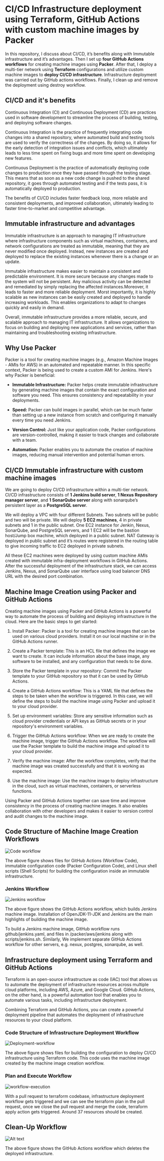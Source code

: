 # CI/CD Infrastructure deployment using Terraform, GitHub Actions with custom machine images by Packer

In this repository, I discuss about CI/CD, it’s benefits along with Immutable infrastructure and it’s advantages. Then I set up **four GitHub Actions workflows** for creating machine images using **Packer**. After that, I deploy a multi-tier network using **Terraform** configurations and utilize custom machine images to **deploy CI/CD infrastructure**. Infrastructure deployment was carried out by GitHub actions workflows. Finally, I clean up and remove the deployment using destroy workflow.

## CI/CD and it's benefits

Continuous Integration (CI) and Continuous Deployment (CD) are practices used in software development to streamline the process of building, testing, and deploying software changes.

Continuous Integration is the practice of frequently integrating code changes into a shared repository, where automated build and testing tools are used to verify the correctness of the changes. By doing so, it allows for the early detection of integration issues and conflicts, which ultimately leads to less time spent on fixing bugs and more time spent on developing new features.

Continuous Deployment is the practice of automatically deploying code changes to production once they have passed through the testing stage. This means that as soon as a new code change is pushed to the shared repository, it goes through automated testing and if the tests pass, it is automatically deployed to production.

The benefits of CI/CD includes faster feedback loop, more reliable and consistent deployments, and improved collaboration, ultimately leading to faster time-to-market and competitive advantage.

## Immutable infrastructure and advantages

Immutable infrastructure is an approach to managing IT infrastructure where infrastructure components such as virtual machines, containers, and network configurations are treated as immutable, meaning that they are never modified once deployed. Instead, new instances are created and deployed to replace the existing instances whenever there is a change or an update.

Immutable infrastructure makes easier to maintain a consistent and predictable environment. It is more secure because any changes made to the system will not be persistent. Any malicious activity can be detected and remediated by simply replacing the affected instances.Moreover, it leads to faster and more reliable deployment. Morst importantly, it is highly scalable as new instances can be easily created and deployed to handle increasing workloads. This enables organizations to adapt to changes quickly and easily in demand.

Overall, immutable infrastructure provides a more reliable, secure, and scalable approach to managing IT infrastructure. It allows organizations to focus on building and deploying new applications and services, rather than maintaining and troubleshooting existing infrastructure.

## Why Use Packer

Packer is a tool for creating machine images (e.g., Amazon Machine Images - AMIs for AWS) in an automated and repeatable manner. In this specific context, Packer is being used to create a custom AMI for Jenkins. Here's why Packer is beneficial:

- **Immutable Infrastructure:** Packer helps create immutable infrastructure by generating machine images that contain the exact configuration and software you need. This ensures consistency and repeatability in your deployments.

- **Speed:** Packer can build images in parallel, which can be much faster than setting up a new instance from scratch and configuring it manually every time you need Jenkins.

- **Version Control:** Just like your application code, Packer configurations are version-controlled, making it easier to track changes and collaborate with a team.

- **Automation:** Packer enables you to automate the creation of machine images, reducing manual intervention and potential human errors.


## CI/CD Immutable infrastructure with custom machine images

We are going to deploy CI/CD infrastructure within a multi-tier network. CI/CD infrastructure consists of **1 Jenkins build server**, **1 Nexus Repository manager server**, and **1 SonarQube server** along with sonarqube’s persistent layer as a **PostgreSQL server**.

We will deploy a VPC with four different Subnets. Two subnets will be public and two will be private. We will deploy **5 EC2 machines**, 4 in private subnets and 1 in the public subnet. One EC2 instance for Jenkin, Nexus, SonarQube, and PostgreSQL servers, and 1 EC2 will be the bastion host/Jump box machine, which deployed in a public subnet. NAT Gateway is deployed in public subnet and it’s routes were registered in the routing table to give incoming traffic to EC2 deployed in private subnets.

All these EC2 machines were deployed by using custom machine AMIs created with immutable infra-deployment workflows in GitHub Actions. After the successful deployment of the infrastructure stack, we can access Jenkins, Nexus, and SonarQube user interface using load balancer DNS URL with the desired port combination.

## Machine Image Creation using Packer and GitHub Actions

Creating machine images using Packer and GitHub Actions is a powerful way to automate the process of building and deploying infrastructure in the cloud. Here are the basic steps to get started:

1. Install Packer: Packer is a tool for creating machine images that can be used on various cloud providers. Install it on our local machine or in the GitHub Actions runner.

2. Create a Packer template: This is an HCL file that defines the image we want to create. It can include information about the base image, any software to be installed, and any configuration that needs to be done.

3. Store the Packer template in your repository: Commit the Packer template to your GitHub repository so that it can be used by GitHub Actions.

4. Create a GitHub Actions workflow: This is a YAML file that defines the steps to be taken when the workflow is triggered. In this case, we will define the steps to build the machine image using Packer and upload it to your cloud provider.

5. Set up environment variables: Store any sensitive information such as cloud provider credentials or API keys as GitHub secrets or in your repository's environment variables.

6. Trigger the GitHub Actions workflow: When we are ready to create the machine image, trigger the GitHub Actions workflow. The workflow will use the Packer template to build the machine image and upload it to your cloud provider.

7. Verify the machine image: After the workflow completes, verify that the machine image was created successfully and that it is working as expected.

8. Use the machine image: Use the machine image to deploy infrastructure in the cloud, such as virtual machines, containers, or serverless functions.

Using Packer and GitHub Actions together can save time and improve consistency in the process of creating machine images. It also enables collaboration with other developers and makes it easier to version control and audit changes to the machine image.

## Code Structure of Machine Image Creation Workflows

![Code workflow](Images/Code-workflow.png)

The above figure shows files for GitHub Actions (Workflow Code), immutable configuration code (Packer Configuration Code), and Linux shell scripts (Shell Scripts) for building the configuration inside an immutable infrastructure.

### Jenkins Workflow

![Jenkins workflow](Images/jenkins-workflow.png)

The above figure shows the GitHub Actions workflow, which builds Jenkins machine image. Installation of OpenJDK-11-JDK and Jenkins are the main highlights of building the machine image.

To build a Jenkins machine image, GitHub workflow runs github/jenkins.yaml, and files in /packer/aws/jenkins along with scripts/jenkins.sh. Similarly, We implement separate GitHub Actions workflow for other servers, e.g. nexux, postgres, sonarqube, as well.

## Infrastructure deployment using Terraform and GitHub Actions

Terraform is an open-source infrastructure as code (IAC) tool that allows us to automate the deployment of infrastructure resources across multiple cloud platforms, including AWS, Azure, and Google Cloud. GitHub Actions, on the other hand, is a powerful automation tool that enables you to automate various tasks, including infrastructure deployment.

Combining Terraform and GitHub Actions, you can create a powerful deployment pipeline that automates the deployment of infrastructure resources to your cloud platform. 

### Code Structure of Infrastructure Deployment Workflow

![Deployment-workflow](Images/Deployment-workflow.png)

The above figure shows files for building the configuration to deploy CI/CD infrastructure using Terraform code. This code uses the machine image created by the machine image creation workflow.

### Plan and Execute Workflow

![workflow-execution](Images/Github-workflow.png)

With a pull request to terraform codebase, infrastructure deployment workflow gets triggered and we can see the terraform plan in the pull request, once we close the pull request and merge the code, terraform apply action gets triggered. Around 37 resources should be created.

## Clean-Up Workflow

![Alt text](Images/cleanup-workflow.png)

The above figure shows the GitHub Actions workflow which deletes the deployed infrastructure.